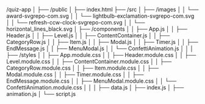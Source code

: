 /quiz-app
│
├── /public
│ ├── index.html
├── /src
│ ├── /images
│ │ └── award-svgrepo-com.svg
│ │ └── lightbulb-exclamation-svgrepo-com.svg
│ │ └── refresh-ccw-clock-svgrepo-com.svg
│ │ └── horizontal_lines_black.svg
│ ├── /components
│ │ ├── App.js
│ │ ├── Header.js
│ │ ├── Level.js
│ │ ├── ContentContainer.js
│ │ ├── CategoryRow.js
│ │ ├── Item.js
│ │ ├── Modal.js
│ │ ├── Timer.js
│ │ ├── EndMessage.js
│ │ ├── MenuModal.js
│ │ └── ConfettiAnimation.js
│ │
│ ├── /styles
│ │ ├── App.module.css
│ │ ├── Header.module.css
│ │ ├── Level.module.css
│ │ ├── ContentContainer.module.css
│ │ ├── CategoryRow.module.css
│ │ ├── Item.module.css
│ │ ├── Modal.module.css
│ │ ├── Timer.module.css
│ │ ├── EndMessage.module.css
│ │ ├── MenuModal.module.css
│ │ └── ConfettiAnimation.module.css
│ │
│ ├── data.js
│ ├── index.js
│ ├── animation.js
│ └── script.js
